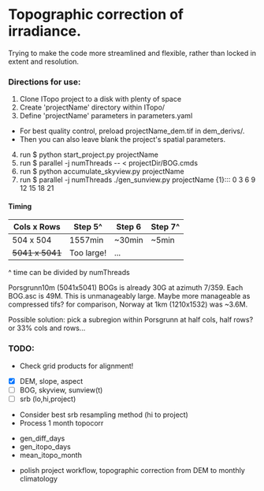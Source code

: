 # Topographic correction of irradiance.

Trying to make the code more streamlined and flexible, rather than locked 
in extent and resolution.

### Directions for use:
1. Clone ITopo project to a disk with plenty of space
2. Create 'projectName' directory within ITopo/
3. Define 'projectName' parameters in parameters.yaml
 * For best quality control, preload projectName_dem.tif in dem_derivs/. 
 * Then you can also leave blank the project's spatial parameters.
4. run $ python start_project.py projectName
5. run $ parallel -j numThreads -- < projectDir/BOG.cmds
6. run $ python accumulate_skyview.py projectName
7. run $ parallel -j numThreads ./gen_sunview.py projectName {1}::: 0 3 6 9 12 15 18 21


#### Timing
Cols x Rows | Step 5^  | Step 6 | Step 7^
----------- | -------- | ------ | -----
 504 x 504  | 1557min  | ~30min | ~5min
~~5041 x 5041~~ |Too large!|   ...  | 

^ time can be divided by numThreads

Porsgrunn10m (5041x5041) BOGs is already 30G at azimuth 7/359.  Each BOG.asc is 49M.  This is unmanageably large.
Maybe more manageable as compressed tifs? for comparison, Norway at 1km (1210x1532) was ~3.6M.

Possible solution: pick a subregion within Porsgrunn at half cols, half rows? or 33% cols and rows...



### TODO:
* Check grid products for alignment!
 - [x] DEM, slope, aspect
 - [ ] BOG, skyview, sunview(t)
 - [ ] srb (lo,hi,project)
* Consider best srb resampling method (hi to project)
* Process 1 month topocorr
 - gen_diff_days
 - gen_itopo_days
 - mean_itopo_month
* polish project workflow, topographic correction from DEM to monthly climatology